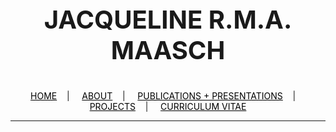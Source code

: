 <div class="name">
  <p align="center" style="font-size:40px">
    <b>JACQUELINE R.M.A. MAASCH</b>
  </p>
</div>

<div class="topnav">
  <p align="center">
  <a href="home.html" style="color: rgb(0,0,0)"><font color="000000">HOME</font></a>&nbsp;&nbsp;&nbsp;&nbsp;|&nbsp;&nbsp;&nbsp;&nbsp;
  <a href="about.html" style="color: rgb(0,0,0)"><font color="000000">ABOUT</font></a>&nbsp;&nbsp;&nbsp;&nbsp;|&nbsp;&nbsp;&nbsp;&nbsp;
  <a href="pubs.html" style="color: rgb(0,0,0)"><font color="000000">PUBLICATIONS + PRESENTATIONS</font></a>&nbsp;&nbsp;&nbsp;&nbsp;|&nbsp;&nbsp;&nbsp;&nbsp;
  <a href="projects.html" style="color: rgb(0,0,0)"><font color="000000">PROJECTS</font></a>&nbsp;&nbsp;&nbsp;&nbsp;|&nbsp;&nbsp;&nbsp;&nbsp;
  <a href="cv.html" style="color: rgb(0,0,0)"><font color="000000">CURRICULUM VITAE</font></a> 
</p>
</div>

---------------------------------------

<meta charset="utf-8">
<body>
<script src="https://d3js.org/d3.v4.min.js"></script>
<script src="https://d3js.org/d3-timer.v1.min.js"></script>

<script>
var width = 3000,
    height = 500;

var svg = d3.select("body").append("svg")
    .attr("width", width)
    .attr("height", height)
    .style("background", "#000000")
    .append("g")
    .attr("transform", "translate(" + [width / 2, height / 2] + ")");

var lissajous = svg.append("path")
    .attr("fill", "none")
    .attr("stroke", "#ffffff")
    .attr("stroke-opacity", 0.4)
    .attr("stroke-width", 0.1);

// Equation adapted from http://goatlink.deviantart.com/art/lissajous-curves-338721857

var range = d3.range(-40 * Math.PI, 15 * Math.PI, 0.05);

d3.timer(function(t) {
    var d = "M";

    for (var i = 0; i < range.length; i++) {
        var p = range[i];
        d += 0.15 * width * (Math.sin(3 * p + t / 2000) + Math.sin(3.01 * p + t / 2000));
        d += ",";
        d += 0.15 * height * (Math.sin(6 * p + t / 4000) + Math.sin(1.01 * p + t / 2000));
        if (i != range.length - 1) d += "L";
    }

    d.length--;
    lissajous.attr("d", d);

    svg.attr("transform", "translate(250,250)rotate(" + 360 * (t % 100000 / 100000) + ")")})

</script>

